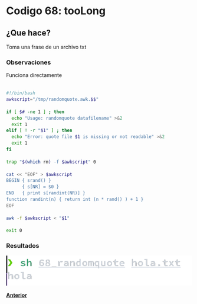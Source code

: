 # Codigo 68: tooLong

## ¿Que hace?
Toma una frase de un archivo txt

### **Observaciones**
Funciona directamente
```bash

#!/bin/bash
awkscript="/tmp/randomquote.awk.$$"

if [ $# -ne 1 ] ; then
  echo "Usage: randomquote datafilename" >&2
  exit 1
elif [ ! -r "$1" ] ; then
  echo "Error: quote file $1 is missing or not readable" >&2
  exit 1
fi

trap "$(which rm) -f $awkscript" 0

cat << "EOF" > $awkscript
BEGIN { srand() }
      { s[NR] = $0 } 
END   { print s[randint(NR)] } 
function randint(n) { return int (n * rand() ) + 1 }
EOF

awk -f $awkscript < "$1"

exit 0
```
### **Resultados**

![](https://github.com/SPM-UPVictoria/test-git-itsHaydo/blob/main/capturas/capturas/68.png)

**[Anterior](https://github.com/SPM-UPVictoria/test-git-itsHaydo)**
